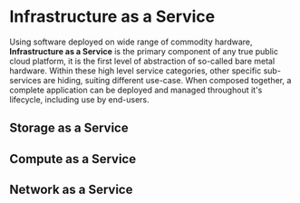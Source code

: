# Infrastructure as a Service
Using software deployed on wide range of commodity hardware, **Infrastructure as a Service** is the primary component of any true public cloud platform, it is the first level of abstraction of so-called bare metal hardware. Within these high level service categories, other specific sub-services are hiding, suiting different use-case. When composed together, a complete application can be deployed and managed throughout it's lifecycle, including use by end-users.

## Storage as a Service

## Compute as a Service 

## Network as a Service
